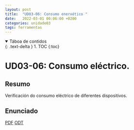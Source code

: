 ```yaml
---
layout: post
title:  "UD03-06: Consumo enerxético "
date:   2022-03-01 00:06:00 +0200
categories: unidade03
tags: ferramentas
---
```


<details open markdown="block">
  <summary>
    Táboa de contidos
  </summary>
  {: .text-delta }
1. TOC
{:toc}
</details>

# UD03-06: Consumo eléctrico.


## Resumo 
Verificación do consumo eléctrico de diferentes dispositivos. 

## Enunciado 
[PDF]({{site.baseurl}}/unidade03/t06-consumo-enerxetico.pdf)
[ODT]({{site.baseurl}}/unidade03/t06-consumo-enerxetico.odt)

 